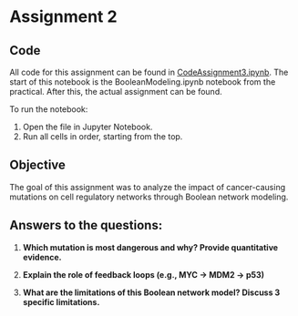 # Assignment 2

## Code
All code for this assignment can be found in [CodeAssignment3.ipynb](CodeAssignment3.ipynb). The start of this notebook is the BooleanModeling.ipynb notebook from the practical. After this, the actual assignment can be found. 

To run the notebook:
1. Open the file in Jupyter Notebook.  
2. Run all cells in order, starting from the top.

## Objective
The goal of this assignment was to analyze the impact of cancer-causing mutations on cell regulatory networks through Boolean network modeling.

## Answers to the questions: 
1. **Which mutation is most dangerous and why? Provide quantitative evidence.**


2. **Explain the role of feedback loops (e.g., MYC → MDM2 → p53)**


3. **What are the limitations of this Boolean network model? Discuss 3 specific limitations.**
